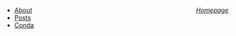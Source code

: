 <a href="https://sharma-bharat.github.io/" style="float: right;">*Homepage*</a>

* <a href="about.html"> About </a> 
* <a href="Posts.html"> Posts</a>
* <a href="conda/basic_conda.html"> Conda</a>


